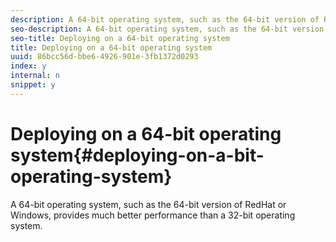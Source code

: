 ```yaml
---
description: A 64-bit operating system, such as the 64-bit version of RedHat or Windows, provides much better performance than a 32-bit operating system.
seo-description: A 64-bit operating system, such as the 64-bit version of RedHat or Windows, provides much better performance than a 32-bit operating system.
seo-title: Deploying on a 64-bit operating system
title: Deploying on a 64-bit operating system
uuid: 86bcc56d-bbe6-4926-901e-3fb1372d0293
index: y
internal: n
snippet: y
---
```


# Deploying on a 64-bit operating system{#deploying-on-a-bit-operating-system}

A 64-bit operating system, such as the 64-bit version of RedHat or Windows, provides much better performance than a 32-bit operating system.

